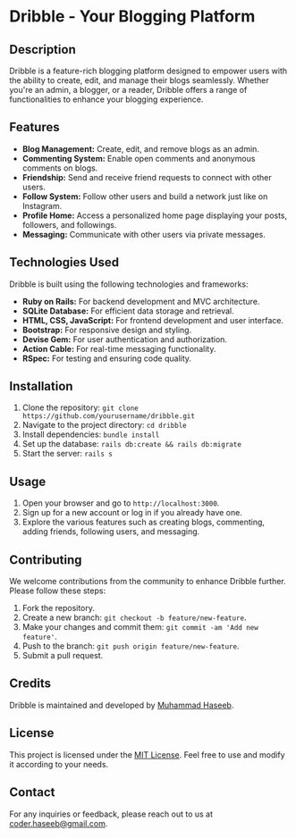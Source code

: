 # Dribble - Your Blogging Platform

## Description
Dribble is a feature-rich blogging platform designed to empower users with the ability to create, edit, and manage their blogs seamlessly. Whether you're an admin, a blogger, or a reader, Dribble offers a range of functionalities to enhance your blogging experience.

## Features
- **Blog Management:** Create, edit, and remove blogs as an admin.
- **Commenting System:** Enable open comments and anonymous comments on blogs.
- **Friendship:** Send and receive friend requests to connect with other users.
- **Follow System:** Follow other users and build a network just like on Instagram.
- **Profile Home:** Access a personalized home page displaying your posts, followers, and followings.
- **Messaging:** Communicate with other users via private messages.

## Technologies Used
Dribble is built using the following technologies and frameworks:
- **Ruby on Rails:** For backend development and MVC architecture.
- **SQLite Database:** For efficient data storage and retrieval.
- **HTML, CSS, JavaScript:** For frontend development and user interface.
- **Bootstrap:** For responsive design and styling.
- **Devise Gem:** For user authentication and authorization.
- **Action Cable:** For real-time messaging functionality.
- **RSpec:** For testing and ensuring code quality.

## Installation
1. Clone the repository: `git clone https://github.com/yourusername/dribble.git`
2. Navigate to the project directory: `cd dribble`
3. Install dependencies: `bundle install`
4. Set up the database: `rails db:create && rails db:migrate`
5. Start the server: `rails s`

## Usage
1. Open your browser and go to `http://localhost:3000`.
2. Sign up for a new account or log in if you already have one.
3. Explore the various features such as creating blogs, commenting, adding friends, following users, and messaging.

## Contributing
We welcome contributions from the community to enhance Dribble further. Please follow these steps:
1. Fork the repository.
2. Create a new branch: `git checkout -b feature/new-feature`.
3. Make your changes and commit them: `git commit -am 'Add new feature'`.
4. Push to the branch: `git push origin feature/new-feature`.
5. Submit a pull request.

## Credits
Dribble is maintained and developed by [Muhammad Haseeb](https://github.com/coder1haseeb).

## License
This project is licensed under the [MIT License](https://opensource.org/licenses/MIT). Feel free to use and modify it according to your needs.

## Contact
For any inquiries or feedback, please reach out to us at [coder.haseeb@gmail.com](coder.haseeb@gmail.com).
